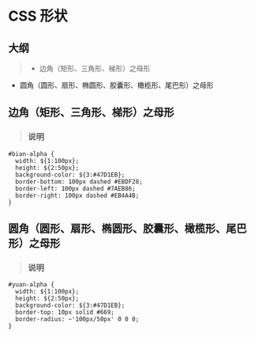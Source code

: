 # CSS 形状

## 大纲
> * 边角（矩形、三角形、梯形）之母形
* 圆角（圆形、扇形、椭圆形、胶囊形、橄榄形、尾巴形）之母形

## 边角（矩形、三角形、梯形）之母形
> ### 说明
```
#bian-alpha {
  width: ${1:100px};
  height: ${2:50px};
  background-color: ${3:#47D1EB};
  border-bottom: 100px dashed #EBDF28;
  border-left: 100px dashed #7AEB86;
  border-right: 100px dashed #EB4A4B;
}
```

## 圆角（圆形、扇形、椭圆形、胶囊形、橄榄形、尾巴形）之母形
> ### 说明
```
#yuan-alpha {
  width: ${1:100px};
  height: ${2:50px};
  background-color: ${3:#47D1EB};
  border-top: 10px solid #669;
  border-radius: ~'100px/50px' 0 0 0;
}
```
